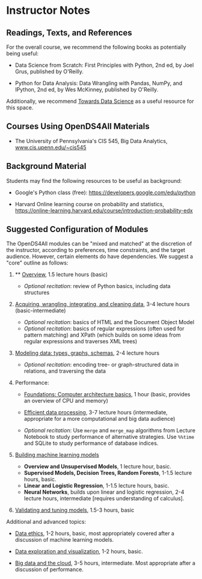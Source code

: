 # Instructor Notes

## Readings, Texts, and References

For the overall course, we recommend the following books as potentially being useful:

* Data Science from Scratch: First Principles with Python, 2nd ed, by Joel Grus, published by O'Reilly.

* Python for Data Analysis: Data Wrangling with Pandas, NumPy, and IPython, 2nd ed, by Wes McKinney, published by O'Reilly.

Additionally, we recommend [Towards Data Science](towardsdatascience.com) as a useful resource for this space.

## Courses Using OpenDS4All Materials

* The University of Pennsylvania's CIS 545, Big Data Analytics, www.cis.upenn.edu/~cis545

## Background Material

Students may find the following resources to be useful as background:

* Google's Python class (free): https://developers.google.com/edu/python

* Harvard Online learning course on probability and statistics, https://online-learning.harvard.edu/course/introduction-probability-edx

## Suggested Configuration of Modules

The OpenDS4All modules can be "mixed and matched" at the discretion of the instructor, according to preferences, time constraints, and the target audience.  However, certain elements do have dependencies.  We suggest a "core" outline as follows:

1. ** [Overview](opends4all-resources/opends4all-overview), 1.5 lecture hours (basic)

   * _Optional recitation_: review of Python basics, including data structures

2. [Acquiring, wrangling, integrating, and cleaning data](opends4all-resources/opends4all-data-wrangling-and-integration), 3-4 lecture hours (basic-intermediate)

   * _Optional recitation_: basics of HTML and the Document Object Model
   * _Optional recitation_: basics of regular expressions (often used for pattern matching) and XPath (which builds on some ideas from regular expressions and traverses XML trees)

3. [Modeling data: types, graphs, schemas](opends4all-resources/opends4all-data-and-knowledge-modeling), 2-4 lecture hours

   * _Optional recitation_: encoding tree- or graph-structured data in relations, and traversing the data

4. Performance:
   * [Foundations: Computer architecture basics](opends4all-resources/opends4all-foundations), 1 hour (basic, provides an overview of CPU and memory)
   * [Efficient data processing](opends4all-resources/opends4all-scalable-data-processing), 3-7 lecture hours (intermediate, appropriate for a more computational and big data audience)

   * _Optional recitation_: Use `merge` and `merge_map` algorithms from Lecture Notebook to study performance of alternative strategies.  Use `%%time` and SQLite to study performance of database indices.

5. [Building machine learning models](opends4all-resources/opends4all-machine-learning)
    * **Overview and Unsupervised Models**, 1 lecture hour, basic.
    * **Supervised Models, Decision Trees, Random Forests**, 1-1.5 lecture hours, basic.
    * **Linear and Logistic Regression**, 1-1.5 lecture hours, basic.
    * **Neural Networks**, builds upon linear and logistic regression, 2-4 lecture hours, intermediate [requires understanding of calculus].

6. [Validating and tuning models](opends4all-resources/opends4all-model-assessment), 1.5-3 hours, basic

Additional and advanced topics:

* [Data ethics](opends4all-resources/opends4all-ethics), 1-2 hours, basic, most appropriately covered after a discussion of machine learning models.

* [Data exploration and visualization](opends4all-resources/opends4all-exploratory-data-analysis), 1-2 hours, basic.

* [Big data and the cloud](opends4all-resources/opends4all-scalable-data-processing), 3-5 hours, intermediate.  Most appropriate after a discussion of performance.
